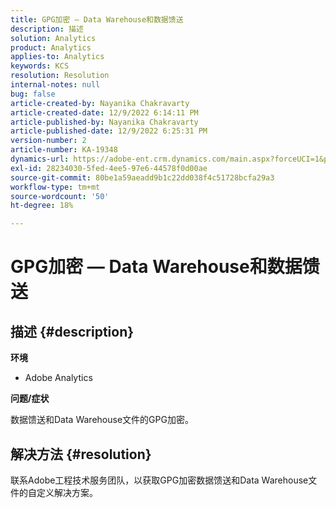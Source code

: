 ```yaml
---
title: GPG加密 — Data Warehouse和数据馈送
description: 描述
solution: Analytics
product: Analytics
applies-to: Analytics
keywords: KCS
resolution: Resolution
internal-notes: null
bug: false
article-created-by: Nayanika Chakravarty
article-created-date: 12/9/2022 6:14:11 PM
article-published-by: Nayanika Chakravarty
article-published-date: 12/9/2022 6:25:31 PM
version-number: 2
article-number: KA-19348
dynamics-url: https://adobe-ent.crm.dynamics.com/main.aspx?forceUCI=1&pagetype=entityrecord&etn=knowledgearticle&id=9e99a045-ed77-ed11-81aa-6045bd006b3d
exl-id: 28234030-5fed-4ee5-97e6-44578f0d00ae
source-git-commit: 80be1a59aeadd9b1c22dd038f4c51728bcfa29a3
workflow-type: tm+mt
source-wordcount: '50'
ht-degree: 18%

---
```


# GPG加密 — Data Warehouse和数据馈送

## 描述 {#description}


<b>环境</b>

- Adobe Analytics

<b>问题/症状</b>

数据馈送和Data Warehouse文件的GPG加密。


## 解决方法 {#resolution}


联系Adobe工程技术服务团队，以获取GPG加密数据馈送和Data Warehouse文件的自定义解决方案。
